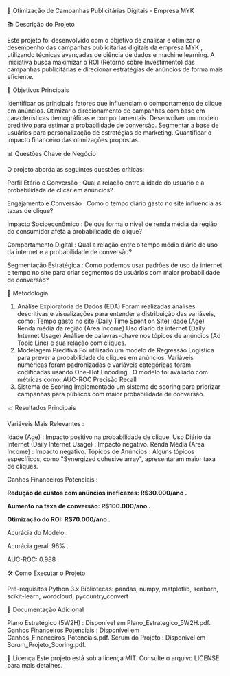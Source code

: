 🎯 Otimização de Campanhas Publicitárias Digitais - Empresa MYK

📚 Descrição do Projeto

Este projeto foi desenvolvido com o objetivo de analisar e otimizar o desempenho das campanhas publicitárias digitais da empresa MYK , utilizando técnicas avançadas de ciência de dados e machine learning. A iniciativa busca maximizar o ROI (Retorno sobre Investimento) das campanhas publicitárias e direcionar estratégias de anúncios de forma mais eficiente.

🎯 Objetivos Principais

Identificar os principais fatores que influenciam o comportamento de clique em anúncios.
Otimizar o direcionamento de campanhas com base em características demográficas e comportamentais.
Desenvolver um modelo preditivo para estimar a probabilidade de conversão.
Segmentar a base de usuários para personalização de estratégias de marketing.
Quantificar o impacto financeiro das otimizações propostas.

📊 Questões Chave de Negócio

O projeto aborda as seguintes questões críticas:

Perfil Etário e Conversão : Qual a relação entre a idade do usuário e a probabilidade de clicar em anúncios?

Engajamento e Conversão : Como o tempo diário gasto no site influencia as taxas de clique?

Impacto Socioeconômico : De que forma o nível de renda média da região do consumidor afeta a probabilidade de clique?

Comportamento Digital : Qual a relação entre o tempo médio diário de uso da internet e a probabilidade de conversão?

Segmentação Estratégica : Como podemos usar padrões de uso da internet e tempo no site para criar segmentos de usuários com maior probabilidade de conversão?

🔧 Metodologia

1. Análise Exploratória de Dados (EDA)
Foram realizadas análises descritivas e visualizações para entender a distribuição das variáveis, como:
Tempo gasto no site (Daily Time Spent on Site)
Idade (Age)
Renda média da região (Area Income)
Uso diário da internet (Daily Internet Usage)
Análise de palavras-chave nos tópicos de anúncios (Ad Topic Line) e sua relação com cliques.
2. Modelagem Preditiva
Foi utilizado um modelo de Regressão Logística para prever a probabilidade de cliques em anúncios.
Variáveis numéricas foram padronizadas e variáveis categóricas foram codificadas usando One-Hot Encoding .
O modelo foi avaliado com métricas como:
AUC-ROC
Precisão
Recall
3. Sistema de Scoring
Implementado um sistema de scoring para priorizar campanhas para públicos com maior probabilidade de conversão.

📈 Resultados Principais

Variáveis Mais Relevantes :

Idade (Age) : Impacto positivo na probabilidade de clique.
Uso Diário da Internet (Daily Internet Usage) : Impacto negativo.
Renda Média (Area Income) : Impacto negativo.
Tópicos de Anúncios : Alguns tópicos específicos, como "Synergized cohesive array", apresentaram maior taxa de cliques.

Ganhos Financeiros Potenciais :

**Redução de custos com anúncios ineficazes: R$30.000/ano .**

**Aumento na taxa de conversão: R$100.000/ano .**

**Otimização do ROI: R$70.000/ano .**

Acurácia do Modelo :

Acurácia geral: 96% .

AUC-ROC: 0.988 .

🛠️ Como Executar o Projeto

Pré-requisitos
Python 3.x
Bibliotecas: pandas, numpy, matplotlib, seaborn, scikit-learn, wordcloud, pycountry_convert

📄 Documentação Adicional

Plano Estratégico (5W2H) : Disponível em Plano_Estrategico_5W2H.pdf.
Ganhos Financeiros Potenciais : Disponível em Ganhos_Financeiros_Potenciais.pdf.
Scrum do Projeto : Disponível em Scrum_Projeto_Scoring.pdf.


📜 Licença
Este projeto está sob a licença MIT. Consulte o arquivo LICENSE para mais detalhes.
